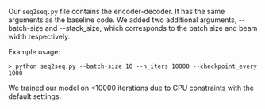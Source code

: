 Our `seq2seq.py` file contains the encoder-decoder.
It has the same arguments as the baseline code.
We added two additional arguments, --batch-size and --stack_size, which corresponds to the batch size and beam width respectively.

Example usage:

    > python seq2seq.py --batch-size 10 --n_iters 10000 --checkpoint_every 1000

We trained our model on <10000 iterations due to CPU constraints with the default settings.